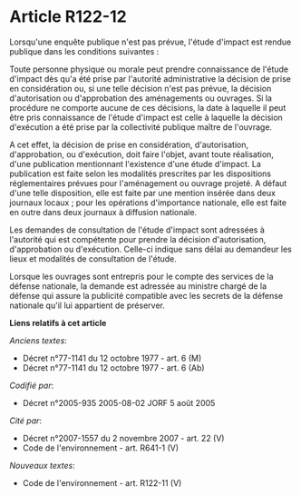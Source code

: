 # Article R122-12

Lorsqu'une enquête publique n'est pas prévue, l'étude d'impact est rendue publique dans les conditions suivantes :

Toute personne physique ou morale peut prendre connaissance de l'étude d'impact dès qu'a été prise par l'autorité
administrative la décision de prise en considération ou, si une telle décision n'est pas prévue, la décision d'autorisation
ou d'approbation des aménagements ou ouvrages. Si la procédure ne comporte aucune de ces décisions, la date à laquelle il
peut être pris connaissance de l'étude d'impact est celle à laquelle la décision d'exécution a été prise par la collectivité
publique maître de l'ouvrage.

A cet effet, la décision de prise en considération, d'autorisation, d'approbation, ou d'exécution, doit faire l'objet, avant
toute réalisation, d'une publication mentionnant l'existence d'une étude d'impact. La publication est faite selon les
modalités prescrites par les dispositions réglementaires prévues pour l'aménagement ou ouvrage projeté. A défaut d'une telle
disposition, elle est faite par une mention insérée dans deux journaux locaux ; pour les opérations d'importance nationale,
elle est faite en outre dans deux journaux à diffusion nationale.

Les demandes de consultation de l'étude d'impact sont adressées à l'autorité qui est compétente pour prendre la décision
d'autorisation, d'approbation ou d'exécution. Celle-ci indique sans délai au demandeur les lieux et modalités de consultation
de l'étude.

Lorsque les ouvrages sont entrepris pour le compte des services de la défense nationale, la demande est adressée au ministre
chargé de la défense qui assure la publicité compatible avec les secrets de la défense nationale qu'il lui appartient de
préserver.

**Liens relatifs à cet article**

_Anciens textes_:

  - Décret n°77-1141 du 12 octobre 1977 - art. 6 (M)
  - Décret n°77-1141 du 12 octobre 1977 - art. 6 (Ab)

_Codifié par_:

  - Décret n°2005-935 2005-08-02 JORF 5 août 2005

_Cité par_:

  - Décret n°2007-1557 du 2 novembre 2007 - art. 22 (V)
  - Code de l'environnement - art. R641-1 (V)

_Nouveaux textes_:

  - Code de l'environnement - art. R122-11 (V)
